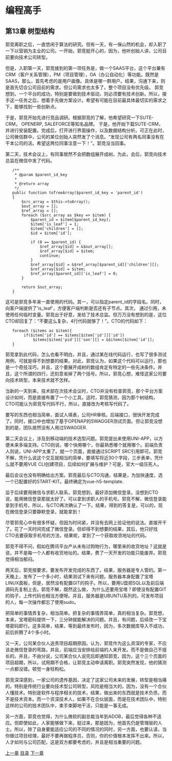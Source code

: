 # 编程高手  
    
## 第13章 树型结构
   
 郭竞离职之后，一直悠闲于算法的研究。但有一天，有一保山然的机会，却入职了一下以营销为主业的公司。一开始，郭竞挺开心的，因为，他听创始人讲，公司目前要向技术公司转型。
   
 但是，入职第一天，郭竞接到的第一项任务是，做一个SAAS平台，这个平台兼有CRM（客户关系管理），PM（项目管理），OA（办公自动化）等功能。既然是SAAS，那么，首先考虑的是用户画像。具体是哪一群用户。结果，沟通下来，则是首先切合公司目前的需求。但公司需求也太多了。整个项目没有优先级。  郭竞想到，一个平台的成功，特别是要做到技术驱动，则必须要有技术创新。所以，接手这一任务之后，想着手先做方案设计。希望有可能在目前最具体最切实的需求之下，能够找到一些创新点。
     
 于是，郭竞开始先进行竞品调研。根据郭竞的了解，他希望研究一下SUTE-CRM， OPENERP,  SALEFORCE等知名品牌。 于是，他开始下载SUTE-CRM，并进行安装配置。完成后，打开进行界面操作，以及数据结构分析。可正在此时，公司微信群中，公司的某位创始人突然发了个消息。“发现公司有两名同事没有在干本公司的活。希望这两位同事注意一下！”。郭竞没当回事。
     
 第二天，技术会议上，有同事居然不会把数组展开成树。为此，会后，郭竞向技术总监在微信中发了代码。
 ```
    /**
     * @param $parent_id_key
     *
     * @return array
     */
    public function toTreeArray($parent_id_key = 'parent_id')
    {
        $src_array = $this->toArray();
        $out_array = [];
        $ref_array = [];
        foreach ($src_array as $key => $item) {
            $parent_id = $item[$parent_id_key];
            $item['is_leaf'] = 1;
            $item['children'] = [];
            $id = $item['id'];

            if (0 == $parent_id) {
                $ref_array[$id] = &$out_array[];
                $ref_array[$id] = $item;
                continue;
            }
            $ref_array[$id] = &$ref_array[$parent_id]['children'][];
            $ref_array[$id] = $item;
            $ref_array[$parent_id]['is_leaf'] = 0;
        }

        return $out_array;
    }
 ```
    
这可是郭竞多年来一直使用的代码。其一，可以指定parent_id的字段名。同时，向客户端提供了'is_leaf'，方便客户端判断是否还有子节点。其次， 通过引用，未使用任何临时变量。郭竞出于好意，发给了技术总监。但万万没有想到的是，这位CTO却回复了：“不要这么复杂，4行代码就够了！”。CTO的代码如下：

```
   foreach ($items as $item){
        if($item['id'] == $items[$item['id']]['id'])
            $items[$item['pid']]['son'][] = &$items[$item['id']];
   }
```
   
郭竞拿到此代码，怎么也看不明白，并且，通过某在线代码运行，也写了很多测试用例，可就是得不到想要的结果。对此，郭竞认为，如果这个代码可以运行，那也是一个奇技淫巧，并且，这个要展开成树的数组肯定有特定的一些先决条件。并且，这个所谓的四行，还刻意省掉了两个括号。所以，郭竞心想，难怪这家公司要向技术转型，本来技术就不怎样。
   
当新的一天到来，技术部在次技术会议时，CTO并没有检查郭竞，那个平台方案设计如何，而是直接布置了一个小工具。这时，郭竞猜测，因为那个树结构，CTO可能认为郭竞写代码不行，所以，直接改为考核写代码了。
   
要写的东西也相当简单，面试人填表，公司HR审核。后端接口，很快开发完成了。同时，接口中也增加了基于OPENAP的SWAGGER测试页面。但让郭竞没想到的是，团队居然没有人用过SWAGGER.

第二天会议上，涉及到移动端的技术选型问题。郭竞提出来使用UNI-APP，以方便未来多端支持。CTO则说，哪个快用哪个，你最熟悉哪个就用哪个。前端负责人则说，UNI-APP太重了。就一个页面，直接通过SCRIPT SRC引用即可。郭竞不解，凭什么说这个交互就相当的简单，要填写将近30个字段，三步表单，凭什么就不要用VUE CLI创建项目，后续如何扩展与维护？可是，官大一级压死人。

最后会议也没有明确给出方案。郭竞最后与CTO沟通，结果是，为加快速度，选一个已配置好的START-KIT。最终确定为vue-h5-template. 

监于后续要用微信与求职人联系，郭竞想到，最好添加微信登录。没想到CTO说，能用微信登录那就太好了。可以拿到求职人的手机号。郭竞不解，微信登录能拿到手机号，所以，与CTO再次确认了一下。结果，得到的答复是，可以的，现在微信登录只要静默登录，就能拿到！
   
尽管郭竞心中有很多怀疑，但因为时间紧，并没有去网上验证他的说法。直接开干了。花了一天时间完成了微信登录。但却得不到想要的结果，其后，他只好找CTO去要获取手机号的方法，结果呢，拿到了一个获取收货地址的代码。
    
郭竞不得不问，假如在腾讯平台产从未有过购物行为，哪里来的收货地址？这就是说，并不是每一个人都有收货地址的。结果，费了一天开发的功能只能废弃。郭竞觉得相当郁闷。
    
 两天后，郭竞按要求，要发布开发完成的东西了。结果，服务器是专人管的。第一天晚上，发布了一个多小时，结果测试下来有问题。服务器本身配置了宝塔LINUX面板，但是，居然没有配置GIT的钩子。所以，要用U盘把SQL以及前后端源码先复制上去。郭竞不解，既然这么做， 为什么还要用宝塔？即使没有配置GIT的钩子，上传代码也相当方便呀。并且，服务器是UBUNTU系列的。可发布项目的人，每一次操作都忘了使用sudo。
   
 把简单的事情弄复杂，相当简单。把复杂的事情弄简单，真的相当复杂。郭竞想，本来，宝塔密码提供一下，三分钟就能解决的问题。并且，有问题，后续改一下宝塔密码即行。这多简单，结果，等到最终发布时，因为，多次数据库导入不成功，前后折腾了4个多小时。
   
又一天，公司某合伙人追责项目超期原因。认为，郭竞作为这么资深的专家，不应该走微信登录的弯路，并且，前端应当安排给前端的人来开发。而不是做自己不擅长的。并且，不由分说，公司某合伙人说完后即通知郭竞，因为，这个三个页面的项目超期，所以，试用期不合格，让郭竞主动申请离职。郭竞突然发现，他的猜测一点都没错。顿觉一身轻构松。
  
郭竞深深感到，一家公司的遗传基因，决定了这家公司未来的发展，转型是相当痛的。特别是传统行业要向技术型公司转型，风险是相当大的。因为，没有一个合伙人懂技术。特别是软件与程序相关的技术，结果，做出来的东西就是技术负债，而不是技术资本。而一个资深技术人，如果不在合伙层面，而是在技术团队中，特别这样的公司的技术团队中，束手束脚地干活，只能是一事无成。
    
另一方面，郭竞也觉得，为什么微软的副总裁当年到ADOB，最后觉得各种不适应。但即使如此，人家能够做下来，挺过来，那是因为，他首先仍是管理层的人士。所以，除了自身要能适应公司的不同的情况的同时，另一方面，也要认请，当你做过项目经理，最好不要再做程序员，否则，你的价值根本发挥不出来。所以，人才如何与公司匹配，这是双方都要考虑的，并且是相当重要的问题。
    
 [上一章](https://github.com/BardoQi/CodeGuru/blob/master/docs/chapter_011.md  "下一章")
[目录](https://github.com/BardoQi/CodeGuru  "目录")
[下一章](https://github.com/BardoQi/CodeGuru/blob/master/docs/chapter_013.md  "下一章")